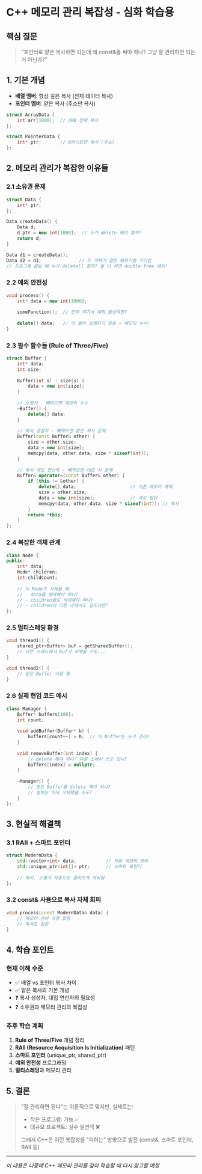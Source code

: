 # C++ 메모리 관리 복잡성 - 심화 학습용

## 핵심 질문
> "포인터로 얕은 복사하면 되는데 왜 const&를 써야 하나? 그냥 잘 관리하면 되는 거 아닌가?"

## 1. 기본 개념
- **배열 멤버**: 항상 깊은 복사 (전체 데이터 복사)
- **포인터 멤버**: 얕은 복사 (주소만 복사)

```cpp
struct ArrayData {
    int arr[1000];  // 4KB 전체 복사
};

struct PointerData {
    int* ptr;       // 8바이트만 복사 (주소)
};
```

## 2. 메모리 관리가 복잡한 이유들

### 2.1 소유권 문제
```cpp
struct Data {
    int* ptr;
};

Data createData() {
    Data d;
    d.ptr = new int[1000];  // 누가 delete 해야 할까?
    return d;
}

Data d1 = createData();
Data d2 = d1;              // 두 객체가 같은 메모리를 가리킴
// 프로그램 끝날 때 누가 delete[] 할까? 둘 다 하면 double-free 에러!
```

### 2.2 예외 안전성
```cpp
void process() {
    int* data = new int[1000];
    
    someFunction();  // 만약 여기서 예외 발생하면?
    
    delete[] data;   // 이 줄이 실행되지 않음 → 메모리 누수!
}
```

### 2.3 필수 함수들 (Rule of Three/Five)
```cpp
struct Buffer {
    int* data;
    int size;
    
    Buffer(int s) : size(s) {
        data = new int[size];
    }
    
    // 소멸자 - 빼먹으면 메모리 누수
    ~Buffer() {
        delete[] data;
    }
    
    // 복사 생성자 - 빼먹으면 얕은 복사 문제
    Buffer(const Buffer& other) {
        size = other.size;
        data = new int[size];  
        memcpy(data, other.data, size * sizeof(int));
    }
    
    // 복사 대입 연산자 - 빼먹으면 대입 시 문제
    Buffer& operator=(const Buffer& other) {
        if (this != &other) {
            delete[] data;                    // 기존 메모리 해제
            size = other.size;
            data = new int[size];             // 새로 할당
            memcpy(data, other.data, size * sizeof(int)); // 복사
        }
        return *this;
    }
};
```

### 2.4 복잡한 객체 관계
```cpp
class Node {
public:
    int* data;
    Node* children;
    int childCount;
    
    // 이 Node가 삭제될 때:
    // - data를 해제해야 하나?
    // - children들도 삭제해야 하나?
    // - children이 다른 곳에서도 참조되면?
};
```

### 2.5 멀티스레딩 환경
```cpp
void thread1() {
    shared_ptr<Buffer> buf = getSharedBuffer();
    // 다른 스레드에서 buf가 삭제될 수도...
}

void thread2() {
    // 같은 Buffer 사용 중
}
```

### 2.6 실제 현업 코드 예시
```cpp
class Manager {
    Buffer* buffers[100];
    int count;
    
    void addBuffer(Buffer* b) {
        buffers[count++] = b;  // 이 Buffer는 누가 관리?
    }
    
    void removeBuffer(int index) {
        // delete 해야 하나? 다른 곳에서 쓰고 있나?
        buffers[index] = nullptr;
    }
    
    ~Manager() {
        // 모든 Buffer를 delete 해야 하나?
        // 일부는 이미 삭제됐을 수도?
    }
};
```

## 3. 현실적 해결책

### 3.1 RAII + 스마트 포인터
```cpp
struct ModernData {
    std::vector<int> data;           // 자동 메모리 관리
    std::unique_ptr<int[]> ptr;      // 스마트 포인터
    
    // 복사, 소멸자 자동으로 올바르게 처리됨
};
```

### 3.2 const& 사용으로 복사 자체 회피
```cpp
void process(const ModernData& data) {
    // 메모리 관리 걱정 없음
    // 복사도 없음
}
```

## 4. 학습 포인트

### 현재 이해 수준
- ✅ 배열 vs 포인터 복사 차이
- ✅ 얕은 복사의 기본 개념
- ❓ 복사 생성자, 대입 연산자의 필요성
- ❓ 소유권과 메모리 관리의 복잡성

### 추후 학습 계획
1. **Rule of Three/Five** 개념 정리
2. **RAII (Resource Acquisition Is Initialization)** 패턴
3. **스마트 포인터** (unique_ptr, shared_ptr)
4. **예외 안전성** 프로그래밍
5. **멀티스레딩**과 메모리 관리

## 5. 결론
> "잘 관리하면 된다"는 이론적으로 맞지만, 실제로는:
> - 작은 프로그램: 가능 ✅  
> - 대규모 프로젝트: 실수 필연적 ❌
> 
> 그래서 C++은 이런 복잡성을 "피하는" 방향으로 발전 (const&, 스마트 포인터, RAII 등)

---
*이 내용은 나중에 C++ 메모리 관리를 깊이 학습할 때 다시 참고할 예정*
